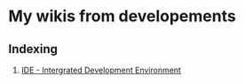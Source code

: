# My wikis from developements
## Indexing
1. [IDE - Intergrated Development Environment](https://github.com/sayingu/dev-wiki/tree/master/IDE)